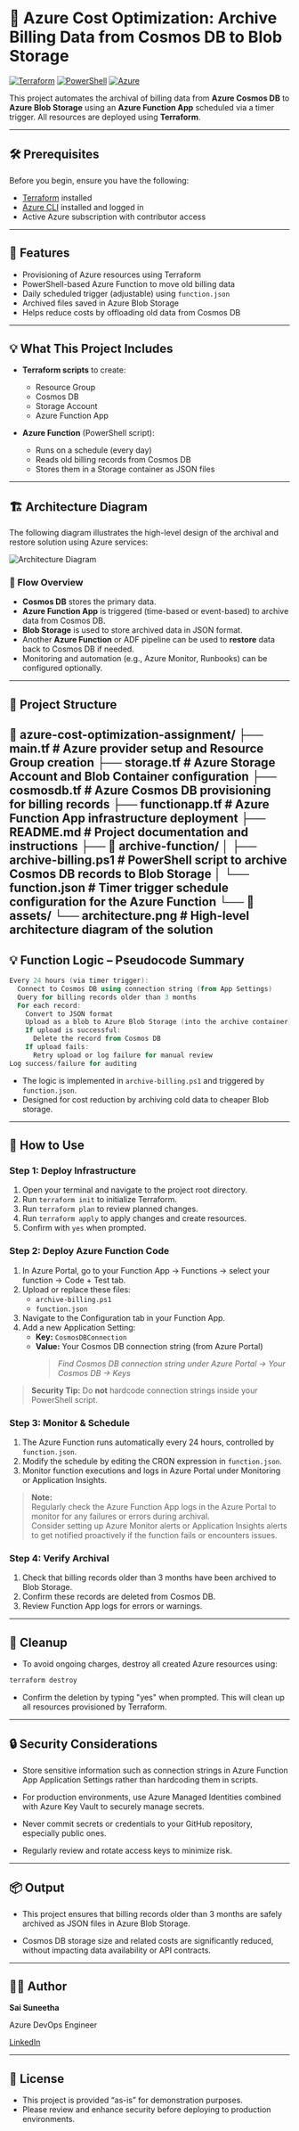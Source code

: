 # 💼 Azure Cost Optimization: Archive Billing Data from Cosmos DB to Blob Storage

[![Terraform](https://img.shields.io/badge/Terraform-v1.5.7-blue.svg)](#)
[![PowerShell](https://img.shields.io/badge/PowerShell-Automation-blue.svg)](#)
[![Azure](https://img.shields.io/badge/Azure-Cloud-blue.svg)](#)

This project automates the archival of billing data from **Azure Cosmos DB** to **Azure Blob Storage** using an **Azure Function App** scheduled via a timer trigger. All resources are deployed using **Terraform**.

---

## 🛠️ Prerequisites

Before you begin, ensure you have the following:

- [Terraform](https://developer.hashicorp.com/terraform/downloads) installed
- [Azure CLI](https://learn.microsoft.com/en-us/cli/azure/install-azure-cli) installed and logged in
- Active Azure subscription with contributor access

---

## 📌 Features

- Provisioning of Azure resources using Terraform
- PowerShell-based Azure Function to move old billing data
- Daily scheduled trigger (adjustable) using `function.json`
- Archived files saved in Azure Blob Storage
- Helps reduce costs by offloading old data from Cosmos DB

---

## 💡 What This Project Includes

- **Terraform scripts** to create:
  - Resource Group
  - Cosmos DB
  - Storage Account
  - Azure Function App

- **Azure Function** (PowerShell script):
  - Runs on a schedule (every day)
  - Reads old billing records from Cosmos DB
  - Stores them in a Storage container as JSON files

---

## 🏗️ Architecture Diagram

The following diagram illustrates the high-level design of the archival and restore solution using Azure services:

![Architecture Diagram](assets/architecture.png)

### 🔄 Flow Overview

- **Cosmos DB** stores the primary data.
- **Azure Function App** is triggered (time-based or event-based) to archive data from Cosmos DB.
- **Blob Storage** is used to store archived data in JSON format.
- Another **Azure Function** or ADF pipeline can be used to **restore** data back to Cosmos DB if needed.
- Monitoring and automation (e.g., Azure Monitor, Runbooks) can be configured optionally.

---


## 🧱 Project Structure

📁 azure-cost-optimization-assignment/
├── main.tf             # Azure provider setup and Resource Group creation
├── storage.tf          # Azure Storage Account and Blob Container configuration
├── cosmosdb.tf         # Azure Cosmos DB provisioning for billing records
├── functionapp.tf      # Azure Function App infrastructure deployment
├── README.md           # Project documentation and instructions
├── 📁 archive-function/
│   ├── archive-billing.ps1 # PowerShell script to archive Cosmos DB records to Blob Storage
│   └── function.json       # Timer trigger schedule configuration for the Azure Function
└── 📁 assets/
    └── architecture.png    # High-level architecture diagram of the solution
---

## 💡 Function Logic – Pseudocode Summary

```powershell
Every 24 hours (via timer trigger):
  Connect to Cosmos DB using connection string (from App Settings)
  Query for billing records older than 3 months
  For each record:
    Convert to JSON format
    Upload as a blob to Azure Blob Storage (into the archive container)
    If upload is successful:
      Delete the record from Cosmos DB
    If upload fails:
      Retry upload or log failure for manual review  
Log success/failure for auditing
```

* The logic is implemented in `archive-billing.ps1` and triggered by `function.json`.
* Designed for cost reduction by archiving cold data to cheaper Blob storage.

---

## 🚀 How to Use

### Step 1: Deploy Infrastructure

1. Open your terminal and navigate to the project root directory.
2. Run `terraform init` to initialize Terraform.
3. Run `terraform plan` to review planned changes.
4. Run `terraform apply` to apply changes and create resources.
5. Confirm with `yes` when prompted.

### Step 2: Deploy Azure Function Code

1. In Azure Portal, go to your Function App → Functions → select your function → Code + Test tab.
2. Upload or replace these files:
   - `archive-billing.ps1`
   - `function.json`
3. Navigate to the Configuration tab in your Function App.
4. Add a new Application Setting:
   - **Key:** `CosmosDBConnection`
   - **Value:** Your Cosmos DB connection string (from Azure Portal)
     > *Find Cosmos DB connection string under Azure Portal → Your Cosmos DB → Keys*

> **Security Tip:** Do **not** hardcode connection strings inside your PowerShell script.

### Step 3: Monitor & Schedule

1. The Azure Function runs automatically every 24 hours, controlled by `function.json`.
2. Modify the schedule by editing the CRON expression in `function.json`.
3. Monitor function executions and logs in Azure Portal under Monitoring or Application Insights.
> **Note:**  
> Regularly check the Azure Function App logs in the Azure Portal to monitor for any failures or errors during archival.  
> Consider setting up Azure Monitor alerts or Application Insights alerts to get notified proactively if the function fails or encounters issues.

### Step 4: Verify Archival

1. Check that billing records older than 3 months have been archived to Blob Storage.
2. Confirm these records are deleted from Cosmos DB.
3. Review Function App logs for errors or warnings.

---

## 🧹 Cleanup

- To avoid ongoing charges, destroy all created Azure resources using:

```bash
terraform destroy
```

* Confirm the deletion by typing "yes" when prompted. This will clean up all resources provisioned by Terraform.

---

## 🔒 Security Considerations

* Store sensitive information such as connection strings in Azure Function App Application Settings rather than hardcoding them in scripts.

* For production environments, use Azure Managed Identities combined with Azure Key Vault to securely manage secrets.

* Never commit secrets or credentials to your GitHub repository, especially public ones.

* Regularly review and rotate access keys to minimize risk.

---

## 📦 Output

* This project ensures that billing records older than 3 months are safely archived as JSON files in Azure Blob Storage.

* Cosmos DB storage size and related costs are significantly reduced, without impacting data availability or API contracts.

---

## 👩‍💼 Author

**Sai Suneetha**

Azure DevOps Engineer

[LinkedIn](https://www.linkedin.com/in/sunneetha/)

---

## 📄 License

* This project is provided “as-is” for demonstration purposes.
* Please review and enhance security before deploying to production environments.
